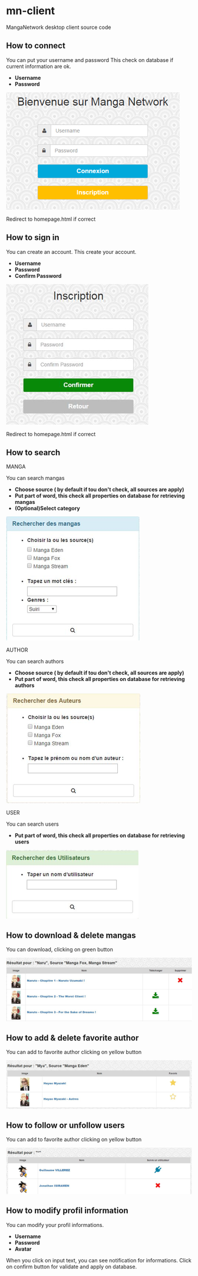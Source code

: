 # mn-client
MangaNetwork desktop client source code

## How to connect

  You can put your username and password
  This check on database if current information are ok.
   * **Username**
   * **Password**
  
  ![alt tag](https://github.com/Innovalys/mn-client/blob/master/images/screen/connect.jpg)
  
  Redirect to homepage.html if correct
  
## How to sign in 

  You can create an account.
  This create your account.
   * **Username**
   * **Password**
   * **Confirm Password**

 ![alt tag](https://github.com/Innovalys/mn-client/blob/master/images/screen/signin.jpg)

 Redirect to homepage.html if correct

## How to search
MANGA
  
 You can search mangas
  * **Choose source ( by default if tou don't check, all sources are apply)**
  * **Put part of word, this check all properties on database for retrieving mangas**
  * **(Optional)Select category**
  
  ![alt tag](https://github.com/Innovalys/mn-client/blob/master/images/screen/searchM.jpg)

AUTHOR

  You can search authors
   * **Choose source ( by default if tou don't check, all sources are apply)**
   * **Put part of word, this check all properties on database for retrieving authors**
  
  ![alt tag](https://github.com/Innovalys/mn-client/blob/master/images/screen/searchA.jpg)

USER

  You can search users
   * **Put part of word, this check all properties on database for retrieving users**
  
  ![alt tag](https://github.com/Innovalys/mn-client/blob/master/images/screen/searchU.jpg)

## How to download & delete mangas

  You can download, clicking on green button
  
  ![alt tag](https://github.com/Innovalys/mn-client/blob/master/images/screen/resultSearchM.jpg)
  
## How to add & delete favorite author

  You can add to favorite author clicking on yellow button
  
  ![alt tag](https://github.com/Innovalys/mn-client/blob/master/images/screen/resultSearchA.jpg)

## How to follow or unfollow users

  You can add to favorite author clicking on yellow button
  
  ![alt tag](https://github.com/Innovalys/mn-client/blob/master/images/screen/resultSearchU.jpg)
    
## How to modify profil information

  You can modify your profil informations.
   * **Username**
   * **Password**
   * **Avatar**
  
  When you click on input text, you can see notification for informations.
  Click on confirm button for validate and apply on database.
